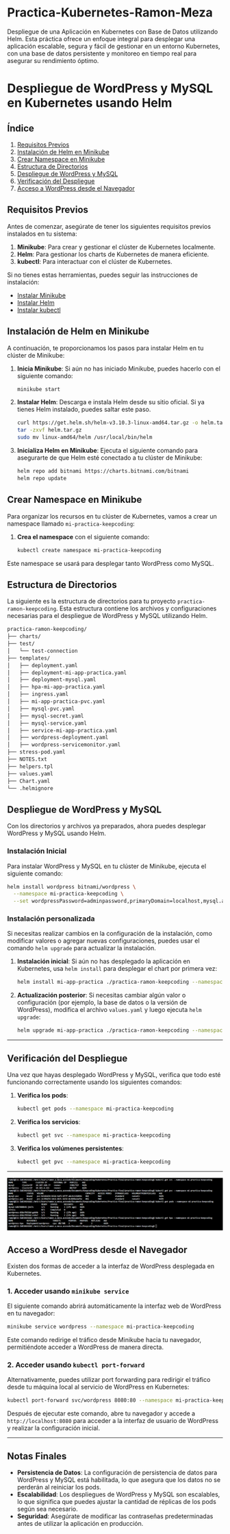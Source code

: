 # Practica-Kubernetes-Ramon-Meza

Despliegue de una Aplicación en Kubernetes con Base de Datos utilizando Helm.
Esta práctica ofrece un enfoque integral para desplegar una aplicación escalable, segura y fácil de gestionar en un entorno Kubernetes, con una base de datos persistente y monitoreo en tiempo real para asegurar su rendimiento óptimo.




# Despliegue de WordPress y MySQL en Kubernetes usando Helm

## Índice
1. [Requisitos Previos](#requisitos-previos)
2. [Instalación de Helm en Minikube](#instalación-de-helm-en-minikube)
3. [Crear Namespace en Minikube](#crear-namespace-en-minikube)
4. [Estructura de Directorios](#estructura-de-directorios)
5. [Despliegue de WordPress y MySQL](#despliegue-de-wordpress-y-mysql)
6. [Verificación del Despliegue](#verificación-del-despliegue)
7. [Acceso a WordPress desde el Navegador](#acceso-a-wordpress-desde-el-navegador)



## Requisitos Previos
Antes de comenzar, asegúrate de tener los siguientes requisitos previos instalados en tu sistema:

1. **Minikube**: Para crear y gestionar el clúster de Kubernetes localmente.
2. **Helm**: Para gestionar los charts de Kubernetes de manera eficiente.
3. **kubectl**: Para interactuar con el clúster de Kubernetes.

Si no tienes estas herramientas, puedes seguir las instrucciones de instalación:

- [Instalar Minikube](https://minikube.sigs.k8s.io/docs/)
- [Instalar Helm](https://helm.sh/docs/intro/install/)
- [Instalar kubectl](https://kubernetes.io/docs/tasks/tools/install-kubectl/)


## Instalación de Helm en Minikube
A continuación, te proporcionamos los pasos para instalar Helm en tu clúster de Minikube:

1. **Inicia Minikube**: Si aún no has iniciado Minikube, puedes hacerlo con el siguiente comando:
    ```bash
    minikube start
    ```
2. **Instalar Helm**: Descarga e instala Helm desde su sitio oficial. Si ya tienes Helm instalado, puedes saltar este paso.
    ```bash
    curl https://get.helm.sh/helm-v3.10.3-linux-amd64.tar.gz -o helm.tar.gz
    tar -zxvf helm.tar.gz
    sudo mv linux-amd64/helm /usr/local/bin/helm
    ```
    
3. **Inicializa Helm en Minikube**: Ejecuta el siguiente comando para asegurarte de que Helm esté conectado a tu clúster de Minikube:
    ```bash
    helm repo add bitnami https://charts.bitnami.com/bitnami
    helm repo update
    ```


## Crear Namespace en Minikube
Para organizar los recursos en tu clúster de Kubernetes, vamos a crear un namespace llamado `mi-practica-keepcoding`:

1. **Crea el namespace** con el siguiente comando:
    ```bash
    kubectl create namespace mi-practica-keepcoding
    ```

Este namespace se usará para desplegar tanto WordPress como MySQL.


## Estructura de Directorios
La siguiente es la estructura de directorios para tu proyecto `practica-ramon-keepcoding`. Esta estructura contiene los archivos y configuraciones necesarias para el despliegue de WordPress y MySQL utilizando Helm.

```bash
practica-ramon-keepcoding/
├── charts/
├── test/
│   └── test-connection
├── templates/
│   ├── deployment.yaml
│   ├── deployment-mi-app-practica.yaml
│   ├── deployment-mysql.yaml
│   ├── hpa-mi-app-practica.yaml
│   ├── ingress.yaml
│   ├── mi-app-practica-pvc.yaml
│   ├── mysql-pvc.yaml
│   ├── mysql-secret.yaml
│   ├── mysql-service.yaml
│   ├── service-mi-app-practica.yaml
│   ├── wordpress-deployment.yaml
│   ├── wordpress-servicemonitor.yaml
├── stress-pod.yaml
├── NOTES.txt
├── helpers.tpl
├── values.yaml
├── Chart.yaml
└── .helmignore

 ```

## Despliegue de WordPress y MySQL
Con los directorios y archivos ya preparados, ahora puedes desplegar WordPress y MySQL usando Helm.

### Instalación Inicial
Para instalar WordPress y MySQL en tu clúster de Minikube, ejecuta el siguiente comando:

```bash
helm install wordpress bitnami/wordpress \
  --namespace mi-practica-keepcoding \
  --set wordpressPassword=adminpassword,primaryDomain=localhost,mysql.auth.rootPassword=rootpassword,mysql.auth.database=wordpressdb,persistence.enabled=true,persistence.size=8Gi
```

### Instalación personalizada
Si necesitas realizar cambios en la configuración de la instalación, como modificar valores o agregar nuevas configuraciones, puedes usar el comando `helm upgrade` para actualizar la instalación.

1. **Instalación inicial**: Si aún no has desplegado la aplicación en Kubernetes, usa `helm install` para desplegar el chart por primera vez:
    ```bash
    helm install mi-app-practica ./practica-ramon-keepcoding --namespace mi-practica-keepcoding
    ```
2. **Actualización posterior**: Si necesitas cambiar algún valor o configuración (por ejemplo, la base de datos o la versión de WordPress), modifica el archivo `values.yaml` y luego ejecuta `helm upgrade`:
    ```bash
    helm upgrade mi-app-practica ./practica-ramon-keepcoding --namespace mi-practica-keepcoding
    ```

---

## Verificación del Despliegue
Una vez que hayas desplegado WordPress y MySQL, verifica que todo esté funcionando correctamente usando los siguientes comandos:

1. **Verifica los pods**:
    ```bash
    kubectl get pods --namespace mi-practica-keepcoding
    ```

2. **Verifica los servicios**:
    ```bash
    kubectl get svc --namespace mi-practica-keepcoding
    ```

3. **Verifica los volúmenes persistentes**:
    ```bash
    kubectl get pvc --namespace mi-practica-keepcoding
    ```

---
![Verificaciones](Imagenes/Verificaciones.png)

## Acceso a WordPress desde el Navegador
Existen dos formas de acceder a la interfaz de WordPress desplegada en Kubernetes.

### 1. Acceder usando `minikube service`
El siguiente comando abrirá automáticamente la interfaz web de WordPress en tu navegador:

```bash
minikube service wordpress --namespace mi-practica-keepcoding
```

Este comando redirige el tráfico desde Minikube hacia tu navegador, permitiéndote acceder a WordPress de manera directa.

### 2. Acceder usando `kubectl port-forward`
Alternativamente, puedes utilizar port forwarding para redirigir el tráfico desde tu máquina local al servicio de WordPress en Kubernetes:

```bash
kubectl port-forward svc/wordpress 8080:80 --namespace mi-practica-keepcoding
```

Después de ejecutar este comando, abre tu navegador y accede a `http://localhost:8080` para acceder a la interfaz de usuario de WordPress y realizar la configuración inicial.

---

## Notas Finales
- **Persistencia de Datos**: La configuración de persistencia de datos para WordPress y MySQL está habilitada, lo que asegura que los datos no se perderán al reiniciar los pods.
- **Escalabilidad**: Los despliegues de WordPress y MySQL son escalables, lo que significa que puedes ajustar la cantidad de réplicas de los pods según sea necesario.
- **Seguridad**: Asegúrate de modificar las contraseñas predeterminadas antes de utilizar la aplicación en producción.



